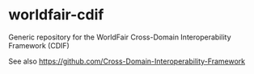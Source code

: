 # worldfair-cdif
Generic repository for the WorldFair Cross-Domain Interoperability Framework (CDIF)

See also https://github.com/Cross-Domain-Interoperability-Framework
